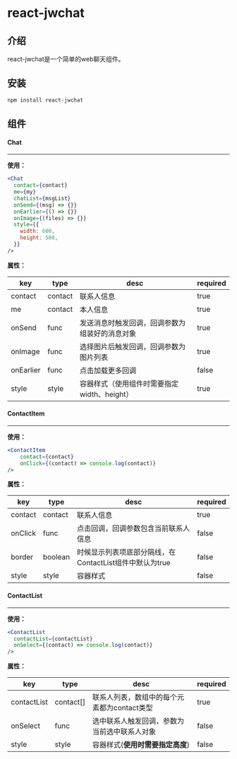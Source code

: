 # react-jwchat

## 介绍

react-jwchat是一个简单的web聊天组件。

## 安装

```bash
npm install react-jwchat
```

## 组件

#### Chat

***

**使用：**

```jsx
<Chat
  contact={contact}
  me={my}
  chatList={msgList}
  onSend={(msg) => {}}
  onEarlier={() => {}}
  onImage={(files) => {}}
  style={{
    width: 600,
    height: 500,
  }}
/>
```

**属性：**

| key       | type    | desc                                           | required |
| --------- | ------- | ---------------------------------------------- | -------- |
| contact   | contact | 联系人信息                                     | true     |
| me        | contact | 本人信息                                       | true     |
| onSend    | func    | 发送消息时触发回调，回调参数为组装好的消息对象 | true     |
| onImage   | func    | 选择图片后触发回调，回调参数为图片列表         | true     |
| onEarlier | func    | 点击加载更多回调                               | false    |
| style     | style   | 容器样式（使用组件时需要指定width、height）    | true     |

#### ContactItem

***

**使用：**

```jsx
<ContactItem
    contact={contact}
    onClick={(contact) => console.log(contact)}
/>
```

**属性：**

| key     | type    | desc                                                    | required |
| ------- | ------- | ------------------------------------------------------- | -------- |
| contact | contact | 联系人信息                                              | true     |
| onClick | func    | 点击回调，回调参数包含当前联系人信息                    | false    |
| border  | boolean | 时候显示列表项底部分隔线，在ContactList组件中默认为true | false    |
| style   | style   | 容器样式                                                | false    |

#### ContactList

***

**使用：**

```jsx
<ContactList
  contactList={contactList}
  onSelect={(contact) => console.log(contact)}
/>
```

**属性：**

| key         | type      | desc                                         | required |
| ----------- | --------- | -------------------------------------------- | -------- |
| contactList | contact[] | 联系人列表，数组中的每个元素都为contact类型  | true     |
| onSelect    | func      | 选中联系人触发回调，参数为当前选中联系人对象 | false    |
| style       | style     | 容器样式(**使用时需要指定高度**)             | false    |

